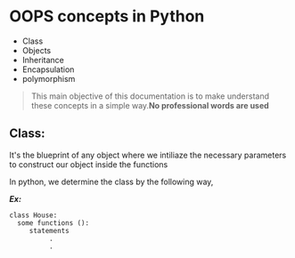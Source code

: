 # OOPS concepts in Python 

- Class
- Objects
- Inheritance
- Encapsulation
- polymorphism

> This main objective of this documentation is to make understand these concepts in a simple way.**No professional words are used**

## Class:
 It's the blueprint of any object where we intiliaze the necessary parameters to construct our object inside the functions 

In python, we determine the class by the following way,

***Ex:***
``` 
class House:
  some functions ():
     statements
          .
          .
```
		


